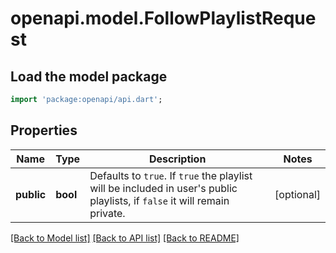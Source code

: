 # openapi.model.FollowPlaylistRequest

## Load the model package
```dart
import 'package:openapi/api.dart';
```

## Properties
Name | Type | Description | Notes
------------ | ------------- | ------------- | -------------
**public** | **bool** | Defaults to `true`. If `true` the playlist will be included in user's public playlists, if `false` it will remain private.  | [optional] 

[[Back to Model list]](../README.md#documentation-for-models) [[Back to API list]](../README.md#documentation-for-api-endpoints) [[Back to README]](../README.md)


